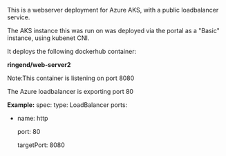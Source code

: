 
This is a webserver deployment for Azure AKS, with a public loadbalancer service.

The AKS instance this was run on was deployed via the portal as a "Basic" instance, using kubenet CNI.

It deploys the following dockerhub container:

**ringend/web-server2**

  Note:This container is listening on port 8080

The Azure loadbalancer is exporting port 80

**Example:**
spec:
  type: LoadBalancer
  ports:
  - name: http
  
    port: 80

    targetPort: 8080


